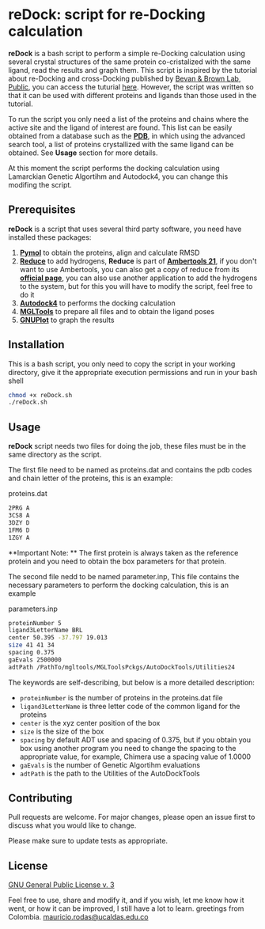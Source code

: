 # reDock: script for re-Docking calculation
**reDock** is a bash script to perform a simple re-Docking calculation using several crystal structures of the same protein co-cristalized with the same ligand, read the results and graph them. This script is inspired by the tutorial about re-Docking and cross-Docking published by [Bevan & Brown Lab, Public](https://osf.io/82n73/), you can access the tuturial [here](https://osf.io/82n73/wiki/Docking%2C%20Re-docking%2C%20and%20Cross%20Docking/). However, the script was written so that it can be used with different proteins and ligands than those used in the tutorial.

To run the script you only need a list of the proteins and chains where the active site and the ligand of interest are found. This list can be easily obtained from a database such as the **[PDB](https://www.rcsb.org/)**, in which using the advanced search tool, a list of proteins crystallized with the same ligand can be obtained. See **Usage** section for more details.

At this moment the script performs the docking calculation using Lamarckian Genetic Algortihm and Autodock4, you can change this modifing the script.

## Prerequisites

**reDock** is a script that uses several third party software, you need have installed these packages:

1. **[Pymol](https://pymol.org/2/)** to obtain the proteins, align and calculate RMSD
2. **[Reduce](https://ambermd.org/AmberTools.php)** to add hydrogens, **Reduce** is part of **[Ambertools 21](https://ambermd.org/AmberTools.php)**, if you don't want to use Ambertools, you can also get a copy of reduce from its **[official page](http://kinemage.biochem.duke.edu/software/reduce.php)**, you can also use another application to add the hydrogens to the system, but for this you will have to modify the script, feel free to do it
3. **[Autodock4](http://autodock.scripps.edu/)** to performs the docking calculation
4. **[MGLTools](https://ccsb.scripps.edu/mgltools/downloads/)** to prepare all files and to obtain the ligand poses
4. **[GNUPlot](http://www.gnuplot.info/)** to graph the results

## Installation
This is a bash script, you only need to copy the script in your working directory, give it the appropriate execution permissions and run in your bash shell

```bash
chmod +x reDock.sh
./reDock.sh
```

## Usage
**reDock** script needs two files for doing the job, these files must be in the same directory as the script.

The first file need to be named as proteins.dat and contains the pdb codes and chain letter of the proteins, this is an example:

<p class="codeblock-label">proteins.dat</p>

```bash
2PRG A
3CS8 A
3DZY D
1FM6 D
1ZGY A
```

**Important Note: ** The first protein is always taken as the reference protein and you need to obtain the box parameters for that protein.

The second file nedd to be named parameter.inp, This file contains the necessary parameters to perform the docking calculation, this is an example

<p class="codeblock-label">parameters.inp</p>

```bash 
proteinNumber 5
ligand3LetterName BRL
center 50.395 -37.797 19.013
size 41 41 34
spacing 0.375
gaEvals 2500000
adtPath /PathTo/mgltools/MGLToolsPckgs/AutoDockTools/Utilities24
```

The keywords are self-describing, but below is a more detailed description:

- ```proteinNumber``` is the number of proteins in the proteins.dat file
- ```ligand3LetterName``` is three letter code of the common ligand for the proteins
- ```center``` is the xyz center position of the box
- ```size``` is the size of the box
- ```spacing``` by default ADT use and spacing of 0.375, but if you obtain you box using another program you need to change the spacing to the appropriate value, for example, Chimera use a spacing value of 1.0000
- ```gaEvals``` is the number of Genetic Algortihm evaluations
- ```adtPath``` is the path to the Utilities of the AutoDockTools

## Contributing
Pull requests are welcome. For major changes, please open an issue first to discuss what you would like to change.

Please make sure to update tests as appropriate.

## License
[GNU General Public License v. 3](https://www.gnu.org/licenses/gpl-3.0.html)

Feel free to use, share and modify it, and if you wish, let me know how it went, or how it can be improved, I still have a lot to learn. greetings from Colombia. [mauricio.rodas@ucaldas.edu.co](mauricio.rodas@ucaldas.edu.co)